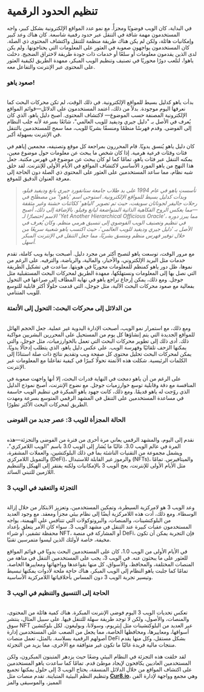 # تنظيم الحدود الرقمية

في البداية، كان الويب فوضويًا ومجزأً. مع نمو عدد المواقع الإلكترونية بشكل كبير، واجه المستخدمون مهمة شاقة في التنقل عبر حدود رقمية شاسعة. كان هناك وعد كبير وإمكانيات هائلة، ولكن لم يكن هناك طريقة منظمة للتنقل واكتشاف المحتوى ذي الصلة. كان المستخدمون يواجهون صعوبة في العثور على المعلومات التي يحتاجونها. ولم يكن لدى الذين يقدمون معلومات أو سلعًا أو خدمات ذات جودة طريقة لاختراق الضجيج. دخلت ياهو!، لتلعب دورًا محوريًا في تصنيف وتنظيم الويب المبكر، ممهدة الطريق لكيفية العثور على المحتوى عبر الإنترنت والتفاعل معه.

### صعود ياهو! <a href="#ember56" id="ember56"></a>

\
بدأت ياهو كدليل بسيط للمواقع الإلكترونية. في ذلك الوقت، لم تكن محركات البحث كما نعرفها اليوم موجودة. بدلاً من ذلك، اعتمد المستخدمون على الدلائل—قوائم المواقع الإلكترونية المصنفة حسب الموضوع— لاكتشاف المحتوى. أصبح دليل ياهو، الذي كان يُعرف في الأصل بـ "دليل جيري وديفيد للويب العالمي"، شائعًا بسرعة لأنه جلب النظام إلى الفوضى. وقدم فهرسًا منظمًا ومنسقًا بشريًا للويب، مما سمح للمستخدمين بالتنقل في الإنترنت بسهولة أكبر.

كان دليل ياهو يُنسق يدويًا. قام المحررون بمراجعة كل موقع وتصنيفه، مجمعين إياهم في فئات وفئات فرعية هرمية. إذا كان شخص ما يبحث عن معلومات حول موضوع معين، يمكنه التنقل عبر فئات ياهو، تمامًا كما لو كان يبحث عن موضوع في فهرس مكتبة. جعل هذا النهج من ياهو المورد الأساسي لاكتشاف المواقع في الأيام الأولى للإنترنت. لقد خلق شبه نظام، مما ساعد المستخدمين على العثور على المحتوى ذي الصلة دون الحاجة إلى معرفة العنوان الدقيق للموقع.

> _تأسست ياهو في عام 1994 على يد طلاب جامعة ستانفورد جيري يانغ وديفيد فيلو، وبدأت كدليل بسيط للمواقع الإلكترونية. استوحي اسم 'ياهو!' من مصطلح في رحلات جاليفر لجوناثان سويفت، حيث تم تصوير 'الياهو' ككائنات خشنة وغير مثقفة—مما يعكس الروح الفكاهية الذاتية المتواضعة ليانغ وفيلو. بالإضافة إلى ذلك، أصبح الاسم اختصارًا لـ 'Yet Another Hierarchical Officious Oracle'، مما يبرز دوره في تنظيم وتصنيف الويب الفوضوي إلى تنسيق هرمي منظم. وكان يُعرف في الأصل بـ 'دليل جيري وديفيد للويب العالمي'، حيث اكتسب ياهو شعبية سريعًا من خلال توفير فهرس منظم ومنسق بشريًا، مما جعل التنقل في الإنترنت المبكر أسهل._

مع مرور الوقت، توسعت ياهو لتصبح أكثر من مجرد دليل. أصبحت بوابة ويب كاملة، تقدم خدمات مثل البريد الإلكتروني، والأخبار، والمالية، والرياضة، والترفيه. على الرغم من نموها، ظل دور ياهو كمنظم للمعلومات محوريًا في هويتها. ساعدت في تشكيل الطريقة التي نصل بها إلى المعلومات ونستهلكها، ممهدة الطريق لمحركات البحث المستقبلية مثل جوجل. ومع ذلك، يمكن إرجاع تراجع ياهو في نهاية المطاف إلى صراعها في التحول بفعالية مع صعود محركات البحث الآلية، مثل جوجل، التي قدمت حلولًا أكثر قابلية للتوسع للويب المتنامي.

### من الدلائل إلى محركات البحث: التحول إلى الأتمتة <a href="#ember61" id="ember61"></a>

\
ومع ذلك، مع استمرار نمو الويب، أصبحت الإدارة اليدوية غير عملية. جعل الحجم الهائل للمواقع الجديدة التي يتم إنشاؤها كل يوم من المستحيل على المحررين البشريين مواكبة ذلك. أدى ذلك إلى تطوير محركات البحث التي تعمل بالخوارزميات، مثل جوجل، والتي يمكنها الزحف تلقائيًا وفهرسة الويب. على عكس دليل ياهو، الذي يتطلب إدخالًا يدويًا، يمكن لمحركات البحث تحليل محتوى كل صفحة ويب وتقديم نتائج ذات صلة استنادًا إلى الكلمات الرئيسية. شكلت هذه الأتمتة تحولًا كبيرًا في كيفية تفاعلنا مع المعلومات عبر الإنترنت.

على الرغم من أن ياهو دمجت في النهاية قدرات البحث، إلا أنها واجهت صعوبة في المنافسة مع دقة وقابلية توسع خوارزميات جوجل. مع نضوج الإنترنت، أصبح نموذج الدليل الذي روّجت له ياهو قديمًا. ومع ذلك، كانت جهود ياهو المبكرة في تنظيم الويب حاسمة في مساعدة المستخدمين على التنقل في المشهد الرقمي المتوسع بسرعة ومهدت الطريق لمحركات البحث الأكثر تطورًا.

### الحالة المجزأة للويب 3: عصر جديد من الفوضى <a href="#ember64" id="ember64"></a>

\
نقدم إلى اليوم، والمشهد الرقمي يعاني مرة أخرى من فترة من الفوضى والتجزئة—هذه المرة في عالم الويب 3.0. غالبًا ما يُشار إلى الويب 3.0 باسم "الويب اللامركزي"، ويشمل مجموعة من التقنيات الناشئة بما في ذلك البلوكتشين، والعملات المشفرة، والتمويل اللامركزي (DeFi)، والرموز غير القابلة للاستبدال (NFTs)، والميتافيرس. تمامًا مثل الأيام الأولى للإنترنت، يعج الويب 3 بالإمكانيات ولكنه يفتقر إلى الهيكل والتنظيم اللازمين للتبني السائد.

### التجزئة والتعقيد في الويب 3 <a href="#ember66" id="ember66"></a>

\
وعد الويب 3 هو لامركزية السيطرة، وتمكين المستخدمين، وتعزيز الابتكار من خلال إزالة الوسطاء. ومع ذلك، أدت هذه اللامركزية أيضًا إلى نظام بيئي مجزأ ومعقد. مع وجود العديد من البلوكتشينات، والمنصات، والبروتوكولات التي تتنافس على الهيمنة، يواجه المستخدمون عقبات كبيرة عند التنقل في مشهد الويب 3. سواء كان الأمر يتعلق بإعداد محفظة تشفير، أو شراء NFT، أو المشاركة في منصة DeFi، فإن التجربة يمكن أن تكون مخيفة، خاصة لأولئك الذين ليسوا متمرسين تقنيًا.

في الأيام الأولى من الويب 1.0، كان على المستخدمين البحث يدويًا في قوائم المواقع للعثور على ما يبحثون عنه. في الويب 3، يجب على المستخدمين التنقل في متاهة من المنصات المختلفة، والمحافظ، والأسواق، كل منها بقواعدها وواجهاتها ومعاييرها الخاصة. تمامًا كما جلبت ياهو النظام إلى الويب المبكر، هناك حاجة ملحة لأدوات يمكنها تبسيط وتيسير تجربة الويب 3 دون المساس بأخلاقياتها اللامركزية الأساسية.

### الحاجة إلى التنسيق والتنظيم في الويب 3 <a href="#ember69" id="ember69"></a>

\
تعكس تحديات الويب 3 اليوم فوضى الإنترنت المبكرة. هناك كمية هائلة من المحتوى، والمنصات، والأصول، ولكن لا توجد طريقة سهلة للتنقل فيها. على سبيل المثال، ينتشر سوق NFT عبر العديد من البلوكتشينات مثل إيثريوم، وسولانا، وبوليغون. لكل بلوكتشين أسواقها، ومعاييرها، ومحافظها الخاصة، مما يجعل من الصعب على المستخدمين إدارة أصولهم الرقمية بسلاسة. بالمثل، تعمل منصات DeFi بشكل مستقل، وكل منها يقدم منتجات مالية فريدة غالبًا ما تكون غير متوافقة مع الأخرى، مما يزيد من التجزئة.

لقد خلقت هذه التجزئة في النظام البيئي وضعًا حيث يزدهر المتبنون المبكرون، ولكن المستخدمين العاديين يكافحون لإيجاد موطئ قدم. تمامًا كما ساعدت ياهو المستخدمين على اكتشاف المواقع من خلال الدلائل المنسقة، يحتاج الويب 3 إلى حلول يمكنها تجميع وتنظيم النظم البيئية المتباينة. تقدم منصات مثل [**Cur8.io**](http://cur8.io/)، وهي مجمع وواجهة لإدارة الفن المميز، والموسيقى والمز